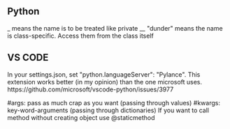 ## Python
_ means the name is to be treated like private
__ "dunder" means the name is class-specific. Access them from the class itself

## VS CODE
<p> In your settings.json, set "python.languageServer": "Pylance". 
This extension works better (in my opinion) than the one
microsoft uses. https://github.com/microsoft/vscode-python/issues/3977 <p>

#args: pass as much crap as you want (passing through values)
#kwargs: key-word-arguments (passing through dictionaries)
If you want to call method without creating object use @staticmethod
